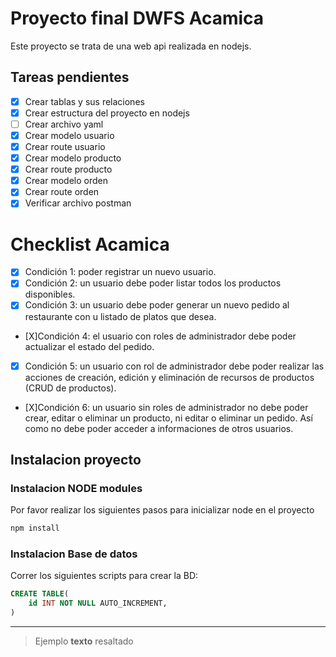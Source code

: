 # Proyecto final DWFS Acamica

Este proyecto se trata de una web api realizada en nodejs.

## Tareas pendientes
- [X] Crear tablas y sus relaciones
- [X] Crear estructura del proyecto en nodejs
- [ ] Crear archivo yaml
- [X] Crear modelo usuario
- [X] Crear route usuario
- [X] Crear modelo producto
- [X] Crear route producto
- [X] Crear modelo orden
- [X] Crear route orden
- [X] Verificar archivo postman

# Checklist Acamica
- [X] Condición 1: poder registrar un nuevo usuario.
- [X] Condición 2: un usuario debe poder listar todos los productos disponibles.
- [X] Condición 3: un usuario debe poder generar un nuevo pedido al restaurante con u listado de platos que desea.
- [X]Condición 4: el usuario con roles de administrador debe poder actualizar el estado del pedido.
- [x] Condición 5: un usuario con rol de administrador debe poder realizar las acciones de creación, edición y eliminación de recursos de productos (CRUD de productos).
- [X]Condición 6: un usuario sin roles de administrador no debe poder crear, editar o eliminar un producto, ni editar o eliminar un pedido. Así como no debe poder acceder a informaciones de otros usuarios.


## Instalacion proyecto

### Instalacion NODE modules
Por favor realizar los siguientes pasos para inicializar node en el proyecto

```bash
npm install
```

### Instalacion Base de datos

Correr los siguientes scripts para crear la BD:

```sql
CREATE TABLE(
    id INT NOT NULL AUTO_INCREMENT,
)
```
___
> Ejemplo **texto** resaltado
